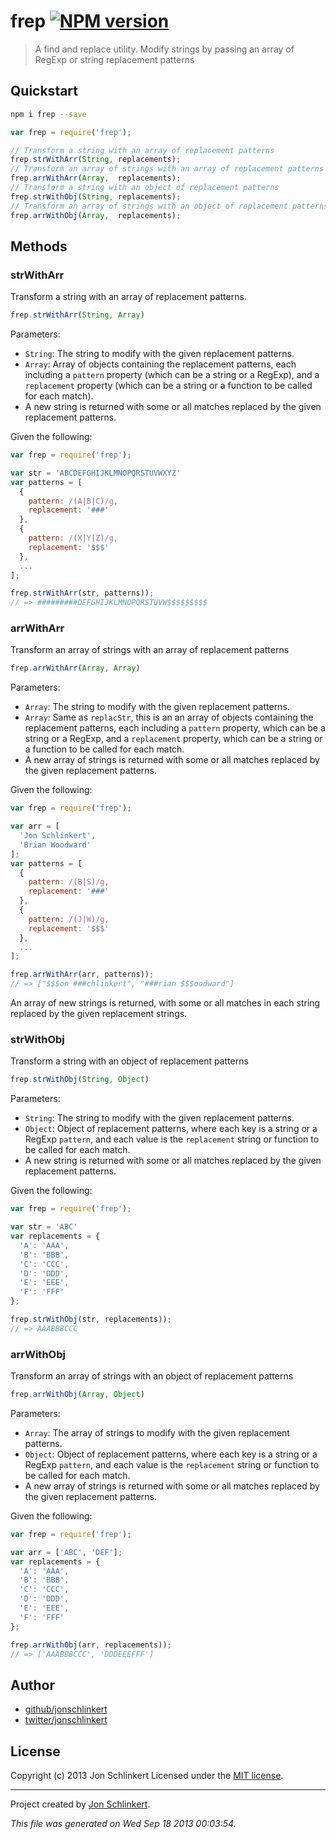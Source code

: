 # frep [![NPM version](https://badge.fury.io/js/frep.png)](http://badge.fury.io/js/frep)

> A find and replace utility. Modify strings by passing an array of RegExp or string replacement patterns


## Quickstart

```bash
npm i frep --save
```

```js
var frep = require('frep');

// Transform a string with an array of replacement patterns
frep.strWithArr(String, replacements);
// Transform an array of strings with an array of replacement patterns
frep.arrWithArr(Array,  replacements);
// Transform a string with an object of replacement patterns
frep.strWithObj(String, replacements);
// Transform an array of strings with an object of replacement patterns
frep.arrWithObj(Array,  replacements);
```



## Methods

### strWithArr
Transform a string with an array of replacement patterns.

```js
frep.strWithArr(String, Array)
```

Parameters:

* `String`: The string to modify with the given replacement patterns.
* `Array`: Array of objects containing the replacement patterns, each including a `pattern` property (which can be a string or a RegExp), and a `replacement` property (which can be a string or a function to be called for each match).
* A new string is returned with some or all matches replaced by the given replacement patterns.


Given the following:

```js
var frep = require('frep');

var str = 'ABCDEFGHIJKLMNOPQRSTUVWXYZ'
var patterns = [
  {
    pattern: /(A|B|C)/g,
    replacement: '###'
  },
  {
    pattern: /(X|Y|Z)/g,
    replacement: '$$$'
  },
  ...
];

frep.strWithArr(str, patterns));
// => #########DEFGHIJKLMNOPQRSTUVW$$$$$$$$$
```


### arrWithArr
Transform an array of strings with an array of replacement patterns

```js
frep.arrWithArr(Array, Array)
```

Parameters:

* `Array`: The string to modify with the given replacement patterns.
* `Array`: Same as `replacStr`, this is an an array of objects containing the replacement patterns, each including a `pattern` property, which can be a string or a RegExp, and a `replacement` property, which can be a string or a function to be called for each match.
* A new array of strings is returned with some or all matches replaced by the given replacement patterns.

Given the following:

```js
var frep = require('frep');

var arr = [
  'Jon Schlinkert',
  'Brian Woodward'
];
var patterns = [
  {
    pattern: /(B|S)/g,
    replacement: '###'
  },
  {
    pattern: /(J|W)/g,
    replacement: '$$$'
  },
  ...
];

frep.arrWithArr(arr, patterns));
// => ["$$$on ###chlinkert", "###rian $$$oodward"]
```

An array of new strings is returned, with some or all matches in each string replaced by the given replacement strings.



### strWithObj
Transform a string with an object of replacement patterns

```js
frep.strWithObj(String, Object)
```

Parameters:

* `String`: The string to modify with the given replacement patterns.
* `Object`: Object of replacement patterns, where each key is a string or a RegExp `pattern`, and each value is the `replacement` string or function to be called for each match.
* A new string is returned with some or all matches replaced by the given replacement patterns.


Given the following:

```js
var frep = require('frep');

var str = 'ABC'
var replacements = {
  'A': 'AAA',
  'B': 'BBB',
  'C': 'CCC',
  'D': 'DDD',
  'E': 'EEE',
  'F': 'FFF'
};

frep.strWithObj(str, replacements));
// => AAABBBCCC
```


### arrWithObj
Transform an array of strings with an object of replacement patterns

```js
frep.arrWithObj(Array, Object)
```

Parameters:

* `Array`: The array of strings to modify with the given replacement patterns.
* `Object`: Object of replacement patterns, where each key is a string or a RegExp `pattern`, and each value is the `replacement` string or function to be called for each match.
* A new array of strings is returned with some or all matches replaced by the given replacement patterns.


Given the following:

```js
var frep = require('frep');

var arr = ['ABC', 'DEF'];
var replacements = {
  'A': 'AAA',
  'B': 'BBB',
  'C': 'CCC',
  'D': 'DDD',
  'E': 'EEE',
  'F': 'FFF'
};

frep.arrWithObj(arr, replacements));
// => ['AAABBBCCC', 'DDDEEEFFF']
```


## Author

+ [github/jonschlinkert](http://github/jonschlinkert)
+ [twitter/jonschlinkert](http://twitter.com/jonschlinkert)


## License
Copyright (c) 2013 Jon Schlinkert
Licensed under the [MIT license](LICENSE-MIT).

***

Project created by [Jon Schlinkert](https://github.com/jonschlinkert).

_This file was generated on Wed Sep 18 2013 00:03:54._
